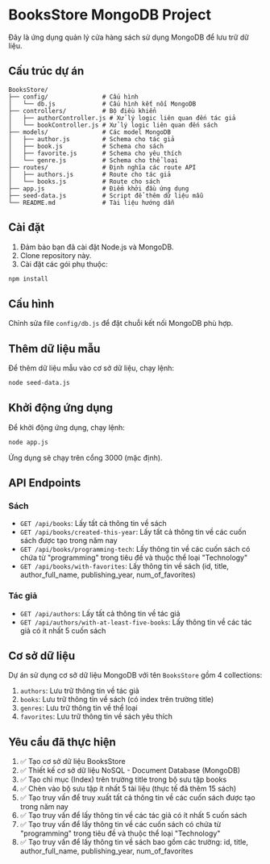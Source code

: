 # BooksStore MongoDB Project

Đây là ứng dụng quản lý cửa hàng sách sử dụng MongoDB để lưu trữ dữ liệu.

## Cấu trúc dự án

```
BooksStore/
├── config/               # Cấu hình
│   └── db.js             # Cấu hình kết nối MongoDB
├── controllers/          # Bộ điều khiển
│   ├── authorController.js # Xử lý logic liên quan đến tác giả
│   └── bookController.js # Xử lý logic liên quan đến sách
├── models/               # Các model MongoDB
│   ├── author.js         # Schema cho tác giả
│   ├── book.js           # Schema cho sách
│   ├── favorite.js       # Schema cho yêu thích
│   └── genre.js          # Schema cho thể loại
├── routes/               # Định nghĩa các route API
│   ├── authors.js        # Route cho tác giả
│   └── books.js          # Route cho sách
├── app.js                # Điểm khởi đầu ứng dụng
├── seed-data.js          # Script để thêm dữ liệu mẫu
└── README.md             # Tài liệu hướng dẫn
```

## Cài đặt

1. Đảm bảo bạn đã cài đặt Node.js và MongoDB.
2. Clone repository này.
3. Cài đặt các gói phụ thuộc:

```bash
npm install
```

## Cấu hình

Chỉnh sửa file `config/db.js` để đặt chuỗi kết nối MongoDB phù hợp.

## Thêm dữ liệu mẫu

Để thêm dữ liệu mẫu vào cơ sở dữ liệu, chạy lệnh:

```bash
node seed-data.js
```

## Khởi động ứng dụng

Để khởi động ứng dụng, chạy lệnh:

```bash
node app.js
```

Ứng dụng sẽ chạy trên cổng 3000 (mặc định).

## API Endpoints

### Sách

- `GET /api/books`: Lấy tất cả thông tin về sách
- `GET /api/books/created-this-year`: Lấy tất cả thông tin về các cuốn sách được tạo trong năm nay
- `GET /api/books/programming-tech`: Lấy thông tin về các cuốn sách có chứa từ "programming" trong tiêu đề và thuộc thể loại "Technology"
- `GET /api/books/with-favorites`: Lấy thông tin về sách (id, title, author_full_name, publishing_year, num_of_favorites)

### Tác giả

- `GET /api/authors`: Lấy tất cả thông tin về tác giả
- `GET /api/authors/with-at-least-five-books`: Lấy thông tin về các tác giả có ít nhất 5 cuốn sách

## Cơ sở dữ liệu

Dự án sử dụng cơ sở dữ liệu MongoDB với tên `BooksStore` gồm 4 collections:

1. `authors`: Lưu trữ thông tin về tác giả
2. `books`: Lưu trữ thông tin về sách (có index trên trường title)
3. `genres`: Lưu trữ thông tin về thể loại
4. `favorites`: Lưu trữ thông tin về sách yêu thích

## Yêu cầu đã thực hiện

1. ✅ Tạo cơ sở dữ liệu BooksStore
2. ✅ Thiết kế cơ sở dữ liệu NoSQL - Document Database (MongoDB)
3. ✅ Tạo chỉ mục (Index) trên trường title trong bộ sưu tập books
4. ✅ Chèn vào bộ sưu tập ít nhất 5 tài liệu (thực tế đã thêm 15 sách)
5. ✅ Tạo truy vấn để truy xuất tất cả thông tin về các cuốn sách được tạo trong năm nay
6. ✅ Tạo truy vấn để lấy thông tin về các tác giả có ít nhất 5 cuốn sách
7. ✅ Tạo truy vấn để lấy thông tin về các cuốn sách có chứa từ "programming" trong tiêu đề và thuộc thể loại "Technology"
8. ✅ Tạo truy vấn để lấy thông tin về sách bao gồm các trường: id, title, author_full_name, publishing_year, num_of_favorites 